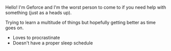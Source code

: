 Hello! 
I'm Geforce and I'm the worst person to come to if you need help with something (just as a heads up).

Trying to learn a multitude of things but hopefully getting better as time goes on.

- Loves to procrastinate
- Doesn't have a proper sleep schedule
